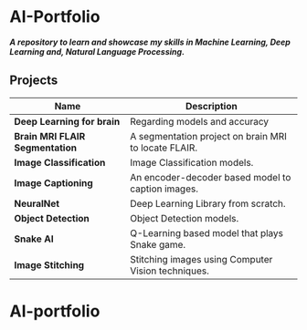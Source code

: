 # AI-Portfolio
***A repository to learn and showcase my skills in Machine Learning, Deep Learning and, Natural Language Processing.***

## Projects
| Name | Description |
| ---- | ---- |
| **Deep Learning for brain** | Regarding models and accuracy  |
| **Brain MRI FLAIR Segmentation** | A segmentation project on brain MRI to locate FLAIR. |
| **Image Classification** | Image Classification models. |
| **Image Captioning** | An encoder-decoder based model to caption images. |
| **NeuralNet** | Deep Learning Library from scratch. |
| **Object Detection** | Object Detection models. |
| **Snake AI** | Q-Learning based model that plays Snake game. |
| **Image Stitching** | Stitching images using Computer Vision techniques. |

# AI-portfolio
